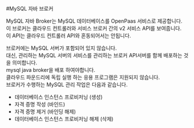 #MySQL 자바 브로커

 MySQL 자바 Broker는 MySQL 데이터베이스를 OpenPaas 서비스로 제공합니다. <br>
 이 브로커는 클라우드 컨트롤러와 서비스 브로커 간의 v2 서비스 API를 보여줍니다.<br> 
 이 API는 클라우드 컨트롤러 API와 혼동되어서는 안됩니다.<br>

 브로커에는 MySQL 서버가 포함되어 있지 않습니다.<br>
 대신, 관리하는 MySQL 서버의 서비스를 관리하는 브로커 API서버를 함께 배포하는 것을 의미합니다.<br>
 mysql java broker을 배포 하여야합니다.<br>
 클라우드 파운드리에 독립 실행 하는 응용 프로그램은 지원되지 않습니다.<br>
 브로커가 수행하는 MySQL 관리 작업은 다음과 같습니다.

 - 데이터베이스 인스턴스 프로비저닝 (생성)
 - 자격 증명 작성 (바인드)
 - 자격 증명 제거 (바인딩 해제)
 - 데이터베이스 인스턴스 프로비저닝 해제 (삭제)
